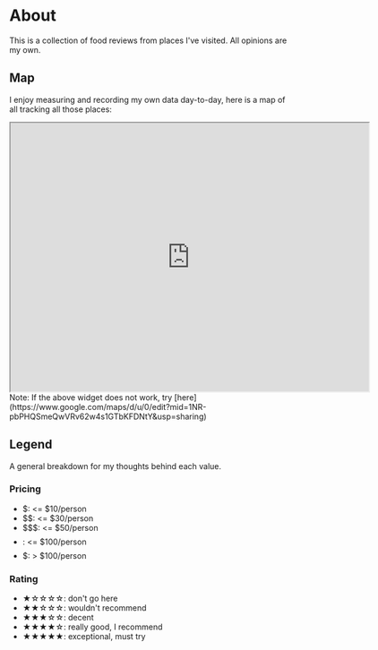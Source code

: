 # About

This is a collection of food reviews from places I've visited. All opinions are my own.

## Map

I enjoy measuring and recording my own data day-to-day, here is a map of all tracking all those places:
<iframe src="https://www.google.com/maps/d/u/0/embed?mid=1NR-pbPHQSmeQwVRv62w4s1GTbKFDNtY&ehbc=2E312F" width="640" height="480"></iframe>
Note: If the above widget does not work, try [here](https://www.google.com/maps/d/u/0/edit?mid=1NR-pbPHQSmeQwVRv62w4s1GTbKFDNtY&usp=sharing)

## Legend

A general breakdown for my thoughts behind each value.

### Pricing

- $:    <= $10/person
- $$:   <= $30/person
- $$$:  <= $50/person
- $$$$: <= $100/person
- $$$$$: > $100/person

### Rating

- ★☆☆☆☆: don't go here
- ★★☆☆☆: wouldn't recommend
- ★★★☆☆: decent
- ★★★★☆: really good, I recommend
- ★★★★★: exceptional, must try
